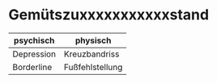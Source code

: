 # Gemütszuxxxxxxxxxxxstand
| psychisch | physisch | 
| ---------- | ------------ |
| Depression | Kreuzbandriss |
| Borderline | Fußfehlstellung |
